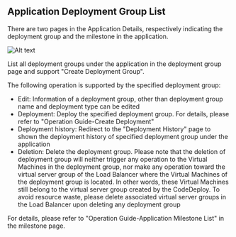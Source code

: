## Application Deployment Group List

There are two pages in the Application Details, respectively indicating the deployment group and the milestone in the application.

![Alt text](https://github.com/jdcloudcom/cn/blob/codedeploy/image/CodeDeploy/operation11.png)


List all deployment groups under the application in the deployment group page and support "Create Deployment Group".

The following operation is supported by the specified deployment group:

- Edit: Information of a deployment group, other than deployment group name and deployment type can be edited
- Deployment: Deploy the specified deployment group. For details, please refer to "Operation Guide-Create Deployment"
- Deployment history: Redirect to the "Deployment History" page to shown the deployment history of specified deployment group under the application
- Deletion: Delete the deployment group. Please note that the deletion of deployment group will neither trigger any operation to the Virtual Machines in the deployment group, nor make any operation toward the virtual server group of the Load Balancer where the Virtual Machines of the deployment group is located. In other words, these Virtual Machines still belong to the virtual server group created by the CodeDeploy. To avoid resource waste, please delete associated virtual server groups in the Load Balancer upon deleting any deployment group

For details, please refer to "Operation Guide-Application Milestone List" in the milestone page.
